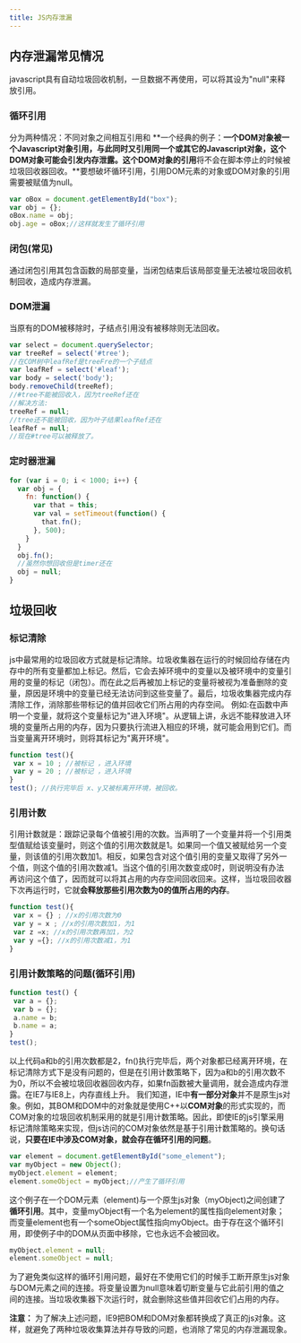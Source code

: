```yaml
---
title: JS内存泄漏
---
```

## 内存泄漏常见情况
javascript具有自动垃圾回收机制，一旦数据不再使用，可以将其设为"null"来释放引用。
### 循环引用
分为两种情况：不同对象之间相互引用和
**一个经典的例子：**一个DOM对象被一个Javascript对象引用，与此同时又引用同一个或其它的Javascript对象，这个DOM对象可能会引发内存泄露。这个DOM对象的引用**将不会在脚本停止的时候被垃圾回收器回收。**要想破坏循环引用，引用DOM元素的对象或DOM对象的引用需要被赋值为null。
```js
var oBox = document.getElementById("box");
var obj = {};
oBox.name = obj;
obj.age = oBox;//这样就发生了循环引用
```
### 闭包(常见)
通过闭包引用其包含函数的局部变量，当闭包结束后该局部变量无法被垃圾回收机制回收，造成内存泄漏。
### DOM泄漏
当原有的DOM被移除时，子结点引用没有被移除则无法回收。
```js
var select = document.querySelector;
var treeRef = select('#tree');
//在COM树中leafRef是treeFre的一个子结点
var leafRef = select('#leaf');
var body = select('body');
body.removeChild(treeRef);
//#tree不能被回收入，因为treeRef还在
//解决方法:
treeRef = null;
//tree还不能被回收，因为叶子结果leafRef还在
leafRef = null;
//现在#tree可以被释放了。
```
### 定时器泄漏
```js
for (var i = 0; i < 1000; i++) {
  var obj = {
    fn: function() {
      var that = this;
      var val = setTimeout(function() {
        that.fn();
      }, 500);
    }
  }
  obj.fn();
  //虽然你想回收但是timer还在
  obj = null;
}
```
## 垃圾回收
### 标记清除
js中最常用的垃圾回收方式就是标记清除。垃圾收集器在运行的时候回给存储在内存中的所有变量都加上标记。然后，它会去掉环境中的变量以及被环境中的变量引用的变量的标记（闭包）。而在此之后再被加上标记的变量将被视为准备删除的变量，原因是环境中的变量已经无法访问到这些变量了。最后，垃圾收集器完成内存清除工作，消除那些带标记的值并回收它们所占用的内存空间。
例如:在函数中声明一个变量，就将这个变量标记为"进入环境"。从逻辑上讲，永远不能释放进入环境的变量所占用的内存，因为只要执行流进入相应的环境，就可能会用到它们。而当变量离开环境时，则将其标记为"离开环境"。
```js
function test(){
 var x = 10 ; //被标记 ，进入环境
 var y = 20 ; //被标记 ，进入环境
}
test(); //执行完毕后 x、y又被标离开环境，被回收。
```
### 引用计数
引用计数就是：跟踪记录每个值被引用的次数。当声明了一个变量并将一个引用类型值赋给该变量时，则这个值的引用次数就是1。如果同一个值又被赋给另一个变量，则该值的引用次数加1。相反，如果包含对这个值引用的变量又取得了另外一个值，则这个值的引用次数减1。当这个值的引用次数变成0时，则说明没有办法再访问这个值了，因而就可以将其占用的内存空间回收回来。这样，当垃圾回收器下次再运行时，它就**会释放那些引用次数为0的值所占用的内存**。
```js
function test(){
 var x = {} ; //x的引用次数为0
 var y = x ; //x的引用次数加1，为1
 var z =x; //x的引用次数再加1，为2
 var y ={}; //x的引用次数减1，为1
}
```
### 引用计数策略的问题(循环引用)
```js
function test() {
 var a = {};
 var b = {};
 a.name = b;
 b.name = a;
}
test();
```
以上代码a和b的引用次数都是2，fn()执行完毕后，两个对象都已经离开环境，在标记清除方式下是没有问题的，但是在引用计数策略下，因为a和b的引用次数不为0，所以不会被垃圾回收器回收内存，如果fn函数被大量调用，就会造成内存泄露。在IE7与IE8上，内存直线上升。
我们知道，IE中**有一部分对象**并不是原生js对象。例如，其BOM和DOM中的对象就是使用C++以**COM对象**的形式实现的，而COM对象的垃圾回收机制采用的就是引用计数策略。因此，即使IE的js引擎采用标记清除策略来实现，但js访问的COM对象依然是基于引用计数策略的。换句话说，**只要在IE中涉及COM对象，就会存在循环引用的问题**。
```js
var element = document.getElementById("some_element");
var myObject = new Object();
myObject.element = element;
element.someObject = myObject;//产生了循环引用
```
这个例子在一个DOM元素（element)与一个原生js对象（myObject)之间创建了**循环引用**。其中，变量myObject有一个名为element的属性指向element对象；而变量element也有一个someObject属性指向myObject。由于存在这个循环引用，即使例子中的DOM从页面中移除，它也永远不会被回收。
```js
myObject.element = null;
element.someObject = null;
```
为了避免类似这样的循环引用问题，最好在不使用它们的时候手工断开原生js对象与DOM元素之间的连接。将变量设置为null意味着切断变量与它此前引用的值之间的连接。当垃圾收集器下次运行时，就会删除这些值并回收它们占用的内存。

**注意：** 为了解决上述问题，IE9把BOM和DOM对象都转换成了真正的js对象。这样，就避免了两种垃圾收集算法并存导致的问题，也消除了常见的内存泄漏现象。